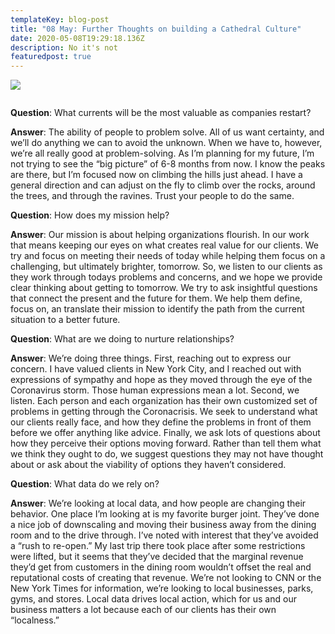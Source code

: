 ```yaml
---
templateKey: blog-post
title: "08 May: Further Thoughts on building a Cathedral Culture"
date: 2020-05-08T19:29:18.136Z
description: No it's not
featuredpost: true
---
```

![](/img/dreamstime_cologn-cathedral-1.jpg)

![]()

**Question**: What currents will be the most valuable as companies restart?

**Answer**: The ability of people to problem solve. All of us want certainty, and we’ll do anything we can to avoid the unknown. When we have to, however, we’re all really good at problem-solving. As I’m planning for my future, I’m not trying to see the “big picture” of 6-8 months from now. I know the peaks are there, but I’m focused now on climbing the hills just ahead. I have a general direction and can adjust on the fly to climb over the rocks, around the trees, and through the ravines. Trust your people to do the same.

**Question**: How does my mission help?

**Answer**: Our mission is about helping organizations flourish. In our work that means keeping our eyes on what creates real value for our clients. We try and focus on meeting their needs of today while helping them focus on a challenging, but ultimately brighter, tomorrow. So, we listen to our clients as they work through todays problems and concerns, and we hope we provide clear thinking about getting to tomorrow. We try to ask insightful questions that connect the present and the future for them. We help them define, focus on, an translate their mission to identify the path from the current situation to a better future.

**Question**: What are we doing to nurture relationships?

**Answer**: We’re doing three things. First, reaching out to express our concern. I have valued clients in New York City, and I reached out with expressions of sympathy and hope as they moved through the eye of the Coronavirus storm. Those human expressions mean a lot. Second, we listen. Each person and each organization has their own customized set of problems in getting through the Coronacrisis. We seek to understand what our clients really face, and how they define the problems in front of them before we offer anything like advice. Finally, we ask lots of questions about how they perceive their options moving forward. Rather than tell them what we think they ought to do, we suggest questions they may not have thought about or ask about the viability of options they haven’t considered.

**Question**: What data do we rely on?

**Answer**: We’re looking at local data, and how people are changing their behavior. One place I’m looking at is my favorite burger joint. They’ve done a nice job of downscaling and moving their business away from the dining room and to the drive through. I’ve noted with interest that they’ve avoided a “rush to re-open.” My last trip there took place after some restrictions were lifted, but it seems that they’ve decided that the marginal revenue they’d get from customers in the dining room wouldn’t offset the real and reputational costs of creating that revenue. We’re not looking to CNN or the New York Times for information, we’re looking to local businesses, parks, gyms, and stores. Local data drives local action, which for us and our business matters a lot because each of our clients has their own “localness.”